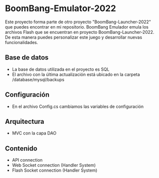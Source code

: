 # BoomBang-Emulator-2022

Este proyecto forma parte de otro proyecto "BoomBang-Launcher-2022" que puedes encontrar en mi repositorio.
BoomBang Emulador emula los archivos Flash que se encuentran en proyecto BoomBang-Launcher-2022.
De esta manera puedes personalizar este juego y desarrollar nuevas funcionalidades.

## Base de datos
- La base de datos utilizada en el proyecto es SQL
- El archivo con la última actualización está ubicado en la carpeta /database/mysql/backups

## Configuración
- En el archivo Config.cs cambiamos las variables de configuración

## Arquitectura
- MVC con la capa DAO

## Contenido

 - API connection
 - Web Socket connection (Handler System)
 - Flash Socket connection (Handler System)
